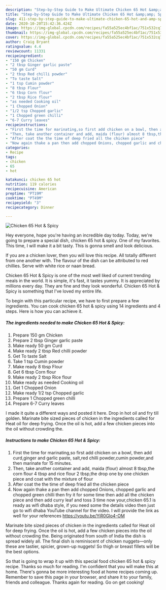 ```yaml
---
description: "Step-by-Step Guide to Make Ultimate Chicken 65 Hot &amp;amp; Spicy"
title: "Step-by-Step Guide to Make Ultimate Chicken 65 Hot &amp;amp; Spicy"
slug: 411-step-by-step-guide-to-make-ultimate-chicken-65-hot-and-amp-spicy
date: 2020-10-20T15:42:36.424Z
image: https://img-global.cpcdn.com/recipes/fa55a525ec4bf1ac/751x532cq70/chicken-65-hot-spicy-recipe-main-photo.jpg
thumbnail: https://img-global.cpcdn.com/recipes/fa55a525ec4bf1ac/751x532cq70/chicken-65-hot-spicy-recipe-main-photo.jpg
cover: https://img-global.cpcdn.com/recipes/fa55a525ec4bf1ac/751x532cq70/chicken-65-hot-spicy-recipe-main-photo.jpg
author: Craig Bryant
ratingvalue: 4.4
reviewcount: 11331
recipeingredient:
- "150 gm Chicken"
- "2 tbsp Ginger garlic paste"
- "50 gm Curd"
- "2 tbsp Red chilli powder"
- "To taste Salt"
- "1 tsp Cumin powder"
- "8 tbsp Flour"
- "6 tbsp Corn flour"
- "2 tbsp Rice flour"
- "as needed Cooking oil"
- "1 Chopped Onion"
- "1/2 tsp Chopped garlic"
- "1 Chopped green chilli"
- "6-7 Curry leaves"
recipeinstructions:
- "First the time for marinating,so first add chicken on a bowl, then add curd,ginger and garlic paste, salt,red chilli powder,cumin powder,and then marinate for 15 minutes."
- "Then, take another container and add, maida (flour) almost 8 tbsp,the corn flour 4 tbsp and rice flour 2 tbsp,the drop one by one chicken piece and coat with the mixture of flour"
- "After coat the the time of deep fried all the chicken piece"
- "Now again thake a pan then add chopped Onions, chopped garlic and chopped green chilli then fry it for some time then add all the chicken piece and then add curry leaf and toss 3 time now your,chicken 65.1 is ready as wifi dhaba style, if you need some the details video then just go to wifi dhaba YouTube channel for the video. I will provide the link as well for your references https://youtu.be/YiR0Glo4-OM"
categories:
- Recipe
tags:
- chicken
- 65
- hot

katakunci: chicken 65 hot 
nutrition: 119 calories
recipecuisine: American
preptime: "PT19M"
cooktime: "PT49M"
recipeyield: "3"
recipecategory: Dinner

---
```



![Chicken 65 Hot &amp; Spicy](https://img-global.cpcdn.com/recipes/fa55a525ec4bf1ac/751x532cq70/chicken-65-hot-spicy-recipe-main-photo.jpg)

Hey everyone, hope you're having an incredible day today. Today, we're going to prepare a special dish, chicken 65 hot &amp; spicy. One of my favorites. This time, I will make it a bit tasty. This is gonna smell and look delicious.

If you are a chicken lover, then you will love this recipe. All totally different from one another with. The flavour of the dish can be attributed to red chillies. Serve with white rice or naan bread.

Chicken 65 Hot &amp; Spicy is one of the most well liked of current trending meals in the world. It is simple, it's fast, it tastes yummy. It is appreciated by millions every day. They are fine and they look wonderful. Chicken 65 Hot &amp; Spicy is something that I've loved my entire life.


To begin with this particular recipe, we have to first prepare a few ingredients. You can cook chicken 65 hot &amp; spicy using 14 ingredients and 4 steps. Here is how you can achieve it.

<!--inarticleads1-->

##### The ingredients needed to make Chicken 65 Hot &amp; Spicy:

1. Prepare 150 gm Chicken
1. Prepare 2 tbsp Ginger garlic paste
1. Make ready 50 gm Curd
1. Make ready 2 tbsp Red chilli powder
1. Get To taste Salt
1. Take 1 tsp Cumin powder
1. Make ready 8 tbsp Flour
1. Get 6 tbsp Corn flour
1. Make ready 2 tbsp Rice flour
1. Make ready as needed Cooking oil
1. Get 1 Chopped Onion
1. Make ready 1/2 tsp Chopped garlic
1. Prepare 1 Chopped green chilli
1. Prepare 6-7 Curry leaves


I made it quite a different ways and posted it here. Drop in hot oil and fry till golden. Marinate bite sized pieces of chicken in the ingredients called for Heat oil for deep frying. Once the oil is hot, add a few chicken pieces into the oil without crowding the. 

<!--inarticleads2-->

##### Instructions to make Chicken 65 Hot &amp; Spicy:

1. First the time for marinating,so first add chicken on a bowl, then add curd,ginger and garlic paste, salt,red chilli powder,cumin powder,and then marinate for 15 minutes.
1. Then, take another container and add, maida (flour) almost 8 tbsp,the corn flour 4 tbsp and rice flour 2 tbsp,the drop one by one chicken piece and coat with the mixture of flour
1. After coat the the time of deep fried all the chicken piece
1. Now again thake a pan then add chopped Onions, chopped garlic and chopped green chilli then fry it for some time then add all the chicken piece and then add curry leaf and toss 3 time now your,chicken 65.1 is ready as wifi dhaba style, if you need some the details video then just go to wifi dhaba YouTube channel for the video. I will provide the link as well for your references https://youtu.be/YiR0Glo4-OM


Marinate bite sized pieces of chicken in the ingredients called for Heat oil for deep frying. Once the oil is hot, add a few chicken pieces into the oil without crowding the. Being originated from south of India the dish is spread widely all. The final dish is reminiscent of chicken nuggets—only these are tastier, spicier, grown-up nuggets! So thigh or breast fillets will be the best options. 

So that is going to wrap it up with this special food chicken 65 hot &amp; spicy recipe. Thanks so much for reading. I'm confident that you will make this at home. There's gonna be more interesting food at home recipes coming up. Remember to save this page in your browser, and share it to your family, friends and colleague. Thanks again for reading. Go on get cooking!
